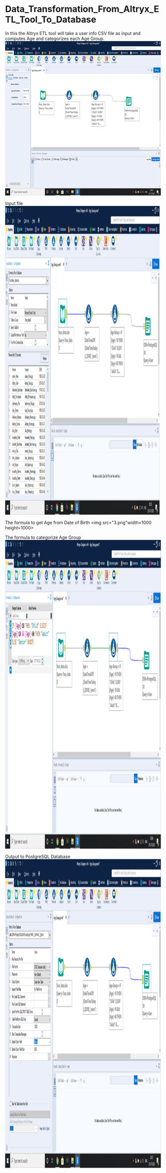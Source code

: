 # Data_Transformation_From_Altryx_ETL_Tool_To_Database
In this the Altryx ETL tool will take a user info CSV file as input and computes Age and categorizes each Age Group.<br> 
<img src="1.png" width=600 height=500> </div><br>

Input file
<img src="2.png" width=500 height=1000> </div>

The formula to get Age from Date of Birth
<img src="3.png"width=1000 height=1000> </div><br>

The formula to categorize Age Group 
<img src="4.png" width=1000 height=1000> </div><br>

Output to PostgreSQL Database
<img src="5.png" width=1000 height=1000> </div><br>
